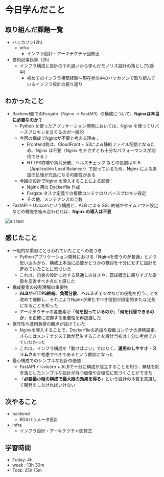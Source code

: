 # 今日学んだこと

## 取り組んだ課題一覧
- ハッカソン(2h)
    - infra
         -  インフラ設計・アーキテクチャ図修正
- 技術記事執筆（2h）
    - インフラ構成と設計のすれ違いから学んだモノリス設計の落とし穴(途中) 
         - 初めてのインフラ構築経験～現在参加中のハッカソンで取り組んでいるインフラ設計の振り返り

## わかったこと
- Backend側でのFargate（Nginx → FastAPI）の構成について、**Nginxは本当に必要なのか？** 
    - Python を使ったアプリケーション開発においては、Nginx を使ってリバースプロキシを立てるのが一般的
    - 今回の構成でNginxが不要と考える理由：
         - Frontend側は、CloudFront + S3による静的ファイル配信となるため、Nginx は不要（Nginx を介さずとも十分なパフォーマンスが期待できる ）
         - HTTPS終端や負荷分散、ヘルスチェック などの役割はALB（Application Load Balancer）で担っているため、Nginx による追加の処理が冗長になる可能性がある
    - 今回の設計でNginx を導入することによる影響：
         - Nginx 用の Dockerfile 作成
         - Fargate タスク定義での複数コンテナのリバースプロキシ設定
         - その他、メンテナンスの工数
- FastAPI + Uvicornという構成と、ALB による SSL 終端やタイムアウト設定などの機能を組み合わせれば、**Nginx の導入は不要**

![alt text](image-20250424.png)

## 感じたこと
- 一般的な慣習にとらわれていたことへの気づき
    - Pythonアプリケーション開発における「Nginxを使うのが普通」という思い込みから、構成上本当に必要かどうかの検討を十分にせずに設計を進めていたことに気づいた
    - これは、自身の設計に対する見通しの甘さや、既成概念に頼りすぎた姿勢を反省すべき点だと感じた
- 構成要素の役割理解の重要性
    - **ALB**が**HTTPS終端**、**負荷分散**、**ヘルスチェック**などの役割を担うことを改めて理解し、それによりNginxが果たすべき役割が限定的または冗長になることを知った
    - アーキテクチャの各要素が「**何を担っているのか**」「**何を代替できるのか**」を正確に把握する重要性を再認識した
- 保守性や運用負荷の観点が抜けていた
    - Nginxを導入することで、Dockerfileの追加や複数コンテナの連携設定、さらにはメンテナンス工数が発生することを設計当初は十分に考慮できていなかった
    - これは、インフラ構成を「動けばよい」ではなく、**運用のしやすさ**・**スリムさ**まで考慮すべきであるという教訓になった
- 最小構成でのシンプルな設計の価値
    - FastAPI + Uvicorn + ALBで十分に構成が成立することを知り、無駄を削ぎ落としたシンプルな設計が持つ価値や合理性に気づくことができた
    - 「**必要最小限の構成で最大限の効果を得る**」という設計の本質を意識して開発をしなければいけない

## 次やること
- backend
    - RDSパラメータ設計
- infra
    - インフラ設計・アーキテクチャ図修正

## 学習時間
- Today: 4h
- week : 13h 30m
- Total: 25h 15m